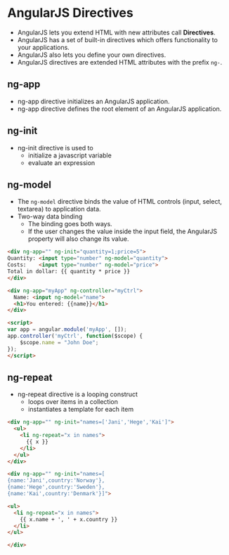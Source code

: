 # AngularJS Directives

* AngularJS lets you extend HTML with new attributes call **Directives**.
* AngularJS has a set of built-in directives which offers functionality to your applications.
* AngularJS also lets you define your own directives.
* AngularJS directives are extended HTML attributes with the prefix `ng-`.



## ng-app

* ng-app directive initializes an AngularJS application.
* ng-app directive defines the root element of an AngularJS application.



## ng-init

* ng-init directive is used to 
  * initialize a javascript variable
  * evaluate an expression



## ng-model

* The `ng-model` directive binds the value of HTML controls (input, select, textarea) to application data.
* Two-way data binding 
  * The binding goes both ways. 
  * If the user changes the value inside the input field, the AngularJS property will also change its value.

```html
<div ng-app="" ng-init="quantity=1;price=5">
Quantity: <input type="number" ng-model="quantity">
Costs:    <input type="number" ng-model="price">
Total in dollar: {{ quantity * price }}
</div>
```

```html
<div ng-app="myApp" ng-controller="myCtrl">
  Name: <input ng-model="name">
  <h1>You entered: {{name}}</h1>
</div>

<script>
var app = angular.module('myApp', []);
app.controller('myCtrl', function($scope) {
    $scope.name = "John Doe";
});
</script>
```



## ng-repeat

* ng-repeat directive is a looping construct
  * loops over items in a collection
  * instantiates a template for each item

```html
<div ng-app="" ng-init="names=['Jani','Hege','Kai']">
  <ul>
    <li ng-repeat="x in names">
      {{ x }}
    </li>
  </ul>
</div>
```

```html
<div ng-app="" ng-init="names=[
{name:'Jani',country:'Norway'},
{name:'Hege',country:'Sweden'},
{name:'Kai',country:'Denmark'}]">

<ul>
  <li ng-repeat="x in names">
    {{ x.name + ', ' + x.country }}
  </li>
</ul>

</div>
```